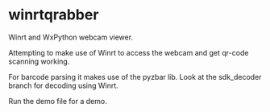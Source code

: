 # winrtqrabber

Winrt and WxPython webcam viewer.

Attempting to make use of Winrt to access the webcam and get qr-code scanning working.

For barcode parsing it makes use of the pyzbar lib.
Look at the sdk_decoder branch for decoding using Winrt.

Run the demo file for a demo.
